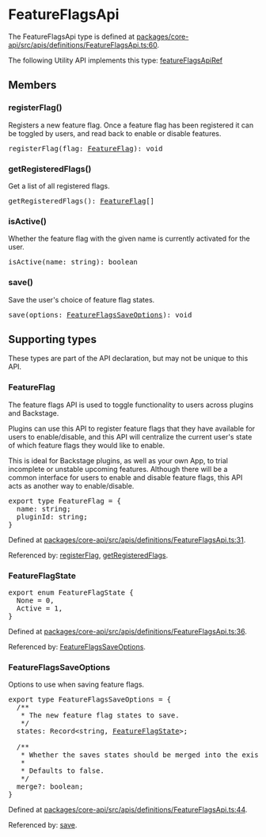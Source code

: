 # FeatureFlagsApi

The FeatureFlagsApi type is defined at
[packages/core-api/src/apis/definitions/FeatureFlagsApi.ts:60](https://github.com/spotify/backstage/blob/1f010f7828f47d37a523bb06ba8e2c16f5ef7d3a/packages/core-api/src/apis/definitions/FeatureFlagsApi.ts#L60).

The following Utility API implements this type:
[featureFlagsApiRef](./README.md#featureflags)

## Members

### registerFlag()

Registers a new feature flag. Once a feature flag has been registered it can be
toggled by users, and read back to enable or disable features.

<pre>
registerFlag(flag: <a href="#featureflag">FeatureFlag</a>): void
</pre>

### getRegisteredFlags()

Get a list of all registered flags.

<pre>
getRegisteredFlags(): <a href="#featureflag">FeatureFlag</a>[]
</pre>

### isActive()

Whether the feature flag with the given name is currently activated for the
user.

<pre>
isActive(name: string): boolean
</pre>

### save()

Save the user's choice of feature flag states.

<pre>
save(options: <a href="#featureflagssaveoptions">FeatureFlagsSaveOptions</a>): void
</pre>

## Supporting types

These types are part of the API declaration, but may not be unique to this API.

### FeatureFlag

The feature flags API is used to toggle functionality to users across plugins
and Backstage.

Plugins can use this API to register feature flags that they have available for
users to enable/disable, and this API will centralize the current user's state
of which feature flags they would like to enable.

This is ideal for Backstage plugins, as well as your own App, to trial
incomplete or unstable upcoming features. Although there will be a common
interface for users to enable and disable feature flags, this API acts as
another way to enable/disable.

<pre>
export type FeatureFlag = {
  name: string;
  pluginId: string;
}
</pre>

Defined at
[packages/core-api/src/apis/definitions/FeatureFlagsApi.ts:31](https://github.com/spotify/backstage/blob/1f010f7828f47d37a523bb06ba8e2c16f5ef7d3a/packages/core-api/src/apis/definitions/FeatureFlagsApi.ts#L31).

Referenced by: [registerFlag](#registerflag),
[getRegisteredFlags](#getregisteredflags).

### FeatureFlagState

<pre>
export enum FeatureFlagState {
  None = 0,
  Active = 1,
}
</pre>

Defined at
[packages/core-api/src/apis/definitions/FeatureFlagsApi.ts:36](https://github.com/spotify/backstage/blob/1f010f7828f47d37a523bb06ba8e2c16f5ef7d3a/packages/core-api/src/apis/definitions/FeatureFlagsApi.ts#L36).

Referenced by: [FeatureFlagsSaveOptions](#featureflagssaveoptions).

### FeatureFlagsSaveOptions

Options to use when saving feature flags.

<pre>
export type FeatureFlagsSaveOptions = {
  /**
   * The new feature flag states to save.
   */
  states: Record&lt;string, <a href="#featureflagstate">FeatureFlagState</a>&gt;;

  /**
   * Whether the saves states should be merged into the existing ones, or replace them.
   *
   * Defaults to false.
   */
  merge?: boolean;
}
</pre>

Defined at
[packages/core-api/src/apis/definitions/FeatureFlagsApi.ts:44](https://github.com/spotify/backstage/blob/1f010f7828f47d37a523bb06ba8e2c16f5ef7d3a/packages/core-api/src/apis/definitions/FeatureFlagsApi.ts#L44).

Referenced by: [save](#save).
